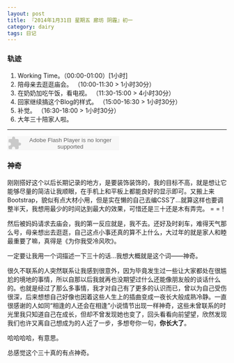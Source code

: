 ```yaml
---
layout: post
title: 『2014年1月31日 星期五 廊坊 阴霾』初一
category: dairy
tags: 日记
---
```

### **轨迹**
1. Working Time。（00:00-01:00）[1小时]
2. 陪母亲去逛逛庙会。                        （10:00-11:30 > 1小时30分）
3. 在奶奶加吃午饭，看电视。                  （11:30-15:00 > 4小时30分）
4. 回家继续搞这个Blog的样式。                （15:00-16:30 > 1小时30分）
5. 补觉。                                    （16:30-18:00 > 1小时30分）
6. 大年三十陪家人啦。

- - -
<embed src="http://www.xiami.com/widget/165819_188998/singlePlayer.swf" type="application/x-shockwave-flash" width="257" height="33" wmode="transparent">

### **神奇**
刚刚搭好这个以后长期记录的地方，是要装饰装饰的，我的目标不高，就是想让它能够尽量的简洁让我顺眼，在手机上和平板上都能良好的显示即可。又搬上来Bootstrap，貌似有点大材小用，但是实在懒的自己去编CSS了...就算这样也要调整半天，我想用最少的时间达到最大的效果，可惜还是三十还是木有弄完。 = =！

然后被妈妈请求去庙会，我的第一反应就是，我不去。还好及时刹车，难得天气那么号，母亲想出去逛逛，自己这点小事还真的算不上什么，大过年的就是家人和睦最重要了嘛，真得是《为你我受冷风吹》。

一定要让我用一个词描述一下三十的话...我想大概就是这个词——神奇。

很久不联系的人突然联系让我感到很意外，因为毕竟发生过一些让大家都处在很尴尬的境地的事情，所以自那以后我就再也没期望过什么还能像朋友般的谈话什么的。也就是经过了那么多事情，我才对自己有了更多的认识而已，曾以为自己受伤很深，后来想想自己好像也因着这些人生上的插曲变成一夜长大般成熟冷静。一直很感谢的人如同“相逢的人还会在相逢”小说情节出现一样神奇，这些未曾联系的时光里我只知道自己在成长，但却不曾发现她也变了，回头看看向前望望，欣然发现我们也许又离自己想成为的人近了一步，多想夸你一句，**你长大了**。

哈哈哈哈，有意思。

总感觉这个三十真的有点神奇。
